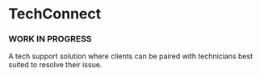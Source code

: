 # TechConnect
### WORK IN PROGRESS
A tech support solution where clients can be paired with technicians best suited to resolve their issue.